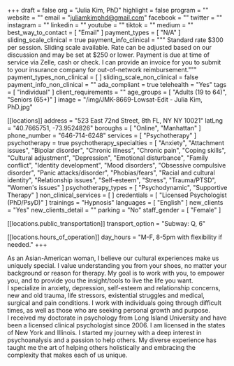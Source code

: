 +++
draft = false
org = "Julia Kim, PhD"
highlight = false
program = ""
website = ""
email = "juliamkimphd@gmail.com"
facebook = ""
twitter = ""
instagram = ""
linkedin = ""
youtube = ""
tiktok = ""
medium = ""
best_way_to_contact = [ "Email" ]
payment_types = [ "N/A" ]
sliding_scale_clinical = true
payment_info_clinical = """
Standard rate $300 per session.  Sliding scale available.  Rate can be adjusted based on our discussion and may be set at $250 or lower.
Payment is due at time of service via Zelle, cash or check. I can provide an invoice for you to submit to your insurance company for out-of-network reimbursement."""
payment_types_non_clinical = [ ]
sliding_scale_non_clinical = false
payment_info_non_clinical = ""
ada_compliant = true
telehealth = "Yes"
tags = [ "individual" ]
client_requirements = ""
age_groups = [ "Adults (19 to 64)", "Seniors (65+)" ]
image = "/img/JMK-8669-Lowsat-Edit - Julia Kim, PhD.jpg"

[[locations]]
address = "523 East 72nd Street, 8th FL, NY NY 10021"
latLng = "40.7665751, -73.9524826"
boroughs = [ "Online", "Manhattan" ]
phone_number = "646-714-6248"
services = [ "Psychotherapy" ]
psychotherapy = true
psychotherapy_specialties = [
  "Anxiety",
  "Attachment issues",
  "Bipolar disorder",
  "Chronic illness",
  "Chronic pain",
  "Coping skills",
  "Cultural adjustment",
  "Depression",
  "Emotional disturbance",
  "Family conflict",
  "Identity development",
  "Mood disorders",
  "Obsessive compulsive disorder",
  "Panic attacks/disorder",
  "Phobias/fears",
  "Racial and cultural identity",
  "Relationship issues",
  "Self-esteem",
  "Stress",
  "Trauma/PTSD",
  "Women's issues"
]
psychotherapy_types = [ "Psychodynamic", "Supportive Therapy" ]
non_clinical_services = [ ]
credentials = [ "Licensed Psychologist (PhD/PsyD)" ]
trainings = "Hypnosis"
languages = [ "English" ]
new_clients = "Yes"
new_clients_detail = ""
parking = "No"
staff_gender = [ "Female" ]

  [[locations.public_transportation]]
  transport_option = "Subway: Q, 6"

  [[locations.hours_of_operation]]
  day_hours = "M-F, 8-5pm with flexibility if needed."
+++


As an Asian-American woman, I believe our cultural experiences make us uniquely special. I value understanding you from your shoes, no matter your background or reason for therapy. My goal is to work with you, to empower you, and to provide you the insight/tools to live the life you want. <br>
I specialize in anxiety, depression, self-esteem and relationship concerns, new and old trauma, life stressors, existential struggles and medical, surgical and pain conditions. I work with individuals going through difficult times, as well as those who are seeking personal growth and purpose. <br>
I received my doctorate in psychology from Long Island University and have been a licensed clinical psychologist since 2006. I am licensed in the states of New York and Illinois. I started my journey with a deep interest in psychoanalysis and a passion to help others. My diverse experience has taught me the art of helping others holistically and embracing the complexity that makes each of us unique. <br>
